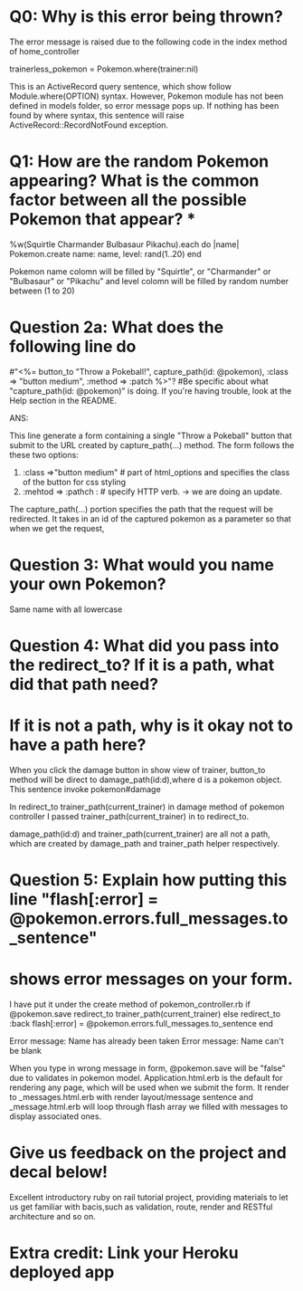 # Q0: Why is this error being thrown?

The error message is raised due to the following code in the index method of home_controller 

trainerless_pokemon = Pokemon.where(trainer:nil)

This is an ActiveRecord query sentence, which show follow Module.where(OPTION) syntax. 
However, Pokemon module has not been defined in models folder, so error message pops up. 
If nothing has been found by where syntax, this sentence will raise ActiveRecord::RecordNotFound exception.

# Q1: How are the random Pokemon appearing? What is the common factor between all the possible Pokemon that appear? *
%w(Squirtle Charmander Bulbasaur Pikachu).each do |name|
  Pokemon.create name: name, level: rand(1..20)
end

Pokemon name colomn will be filled by  "Squirtle", or  "Charmander" or  "Bulbasaur" or "Pikachu"
and level colomn will be filled by random number between (1 to 20)

# Question 2a: What does the following line do 
#"<%= button_to "Throw a Pokeball!", capture_path(id: @pokemon), :class => "button medium", :method => :patch %>"? 
#Be specific about what "capture_path(id: @pokemon)" is doing. If you're having trouble, look at the Help section in the README.

ANS:

This line generate a form containing a single "Throw a Pokeball" button that submit to the URL created by capture_path(...) method. 
The form follows the these two options:
1. :class =>"button medium"    # part of html_options and specifies the class of the button for css styling
2. :mehtod => :pathch  :   # specify HTTP verb. -> we are doing an update.


The capture_path(...) portion specifies the path that the request will be redirected. 
It takes in an id of the captured pokemon as a parameter so that when we get the request, 



# Question 3: What would you name your own Pokemon?

Same name with all lowercase 

# Question 4: What did you pass into the redirect_to? If it is a path, what did that path need? 
# If it is not a path, why is it okay not to have a path here?

When you click the damage button in show view of trainer,
button_to method will be direct to damage_path(id:d),where d is a pokemon object.
This sentence invoke pokemon#damage

In redirect_to trainer_path(current_trainer) in damage method of pokemon controller
I passed trainer_path(current_trainer) in to redirect_to.

damage_path(id:d) and trainer_path(current_trainer) are all not a path, which are
created by damage_path and trainer_path helper respectively.


# Question 5: Explain how putting this line "flash[:error] = @pokemon.errors.full_messages.to_sentence" 
# shows error messages on your form.

I have put it under the create method of pokemon_controller.rb
        if @pokemon.save
            redirect_to trainer_path(current_trainer)
        else 
            redirect_to :back
            flash[:error] = @pokemon.errors.full_messages.to_sentence
        end
        
Error message: Name has already been taken
Error message: Name can't be blank

When you type in wrong message in form, @pokemon.save will be "false" due to validates in pokemon model. 
Application.html.erb is the default for rendering any page, which will be used when we submit the form. 
It render to _messages.html.erb with render layout/message sentence and _message.html.erb will loop through
flash array we filled with messages to display associated ones. 

# Give us feedback on the project and decal below!

Excellent introductory ruby on rail tutorial project, providing materials to let us get familiar with 
bacis,such as validation, route, render and RESTful architecture and so on. 



# Extra credit: Link your Heroku deployed app
